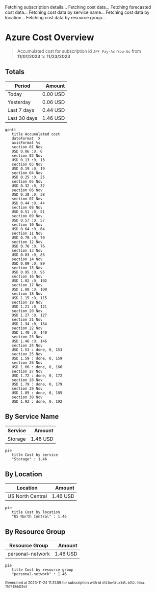Fetching subscription details...
Fetching cost data...
Fetching forecasted cost data...
Fetching cost data by service name...
Fetching cost data by location...
Fetching cost data by resource group...
# Azure Cost Overview

> Accumulated cost for subscription id `JPF Pay-As-You-Go` from **11/01/2023** to **11/23/2023**

## Totals

|Period|Amount|
|---|---:|
|Today|0.00 USD|
|Yesterday|0.06 USD|
|Last 7 days|0.44 USD|
|Last 30 days|1.46 USD|

```mermaid
gantt
   title Accumulated cost
   dateFormat  X
   axisFormat %s
   section 01 Nov
   USD 0.06 :0, 6
   section 02 Nov
   USD 0.13 :0, 13
   section 03 Nov
   USD 0.19 :0, 19
   section 04 Nov
   USD 0.25 :0, 25
   section 05 Nov
   USD 0.32 :0, 32
   section 06 Nov
   USD 0.38 :0, 38
   section 07 Nov
   USD 0.44 :0, 44
   section 08 Nov
   USD 0.51 :0, 51
   section 09 Nov
   USD 0.57 :0, 57
   section 10 Nov
   USD 0.64 :0, 64
   section 11 Nov
   USD 0.70 :0, 70
   section 12 Nov
   USD 0.76 :0, 76
   section 13 Nov
   USD 0.83 :0, 83
   section 14 Nov
   USD 0.89 :0, 89
   section 15 Nov
   USD 0.95 :0, 95
   section 16 Nov
   USD 1.02 :0, 102
   section 17 Nov
   USD 1.08 :0, 108
   section 18 Nov
   USD 1.15 :0, 115
   section 19 Nov
   USD 1.21 :0, 121
   section 20 Nov
   USD 1.27 :0, 127
   section 21 Nov
   USD 1.34 :0, 134
   section 22 Nov
   USD 1.40 :0, 140
   section 23 Nov
   USD 1.46 :0, 146
   section 24 Nov
   USD 1.53 : done, 0, 153
   section 25 Nov
   USD 1.59 : done, 0, 159
   section 26 Nov
   USD 1.66 : done, 0, 166
   section 27 Nov
   USD 1.72 : done, 0, 172
   section 28 Nov
   USD 1.79 : done, 0, 179
   section 29 Nov
   USD 1.85 : done, 0, 185
   section 30 Nov
   USD 1.92 : done, 0, 192
```

## By Service Name

|Service|Amount|
|---|---:|
|Storage|1.46 USD|

```mermaid
pie
   title Cost by service
   "Storage" : 1.46
```

## By Location

|Location|Amount|
|---|---:|
|US North Central|1.46 USD|

```mermaid
pie
   title Cost by location
   "US North Central" : 1.46
```

## By Resource Group

|Resource Group|Amount|
|---|---:|
|personal-network|1.46 USD|

```mermaid
pie
   title Cost by resource group
   "personal-network" : 1.46
```

<sup>Generated at 2023-11-24 11:31:55 for subscription with id `4913be3f-a345-4652-9bba-767418dd25e3`</sup>

